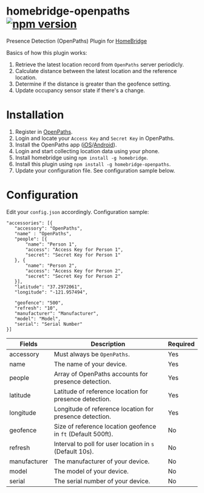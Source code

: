 # homebridge-openpaths [![npm version](https://badge.fury.io/js/homebridge-openpaths.svg)](https://badge.fury.io/js/homebridge-openpaths)
Presence Detection (OpenPaths) Plugin for [HomeBridge](https://github.com/nfarina/homebridge)

Basics of how this plugin works:<br>
1. Retrieve the latest location record from `OpenPaths` server periodicly.<br>
2. Calculate distance between the latest location and the reference location.<br>
3. Determine if the distance is greater than the geofence setting.<br>
4. Update occupancy sensor state if there's a change.<br>

# Installation
1. Register in [OpenPaths](https://openpaths.cc).
2. Login and locate your `Access Key` and `Secret Key` in OpenPaths.
3. Install the OpenPaths app ([iOS](https://itunes.apple.com/app/openpaths/id493605283)/[Android](https://play.google.com/store/apps/details?id=com.nytco.rnd.OpenPaths)).
4. Login and start collecting location data using your phone.
5. Install homebridge using `npm install -g homebridge`.
6. Install this plugin using `npm install -g homebridge-openpaths`.
7. Update your configuration file. See configuration sample below.

# Configuration
Edit your `config.json` accordingly. Configuration sample:
 ```
"accessories": [{
    "accessory": "OpenPaths",
    "name" : "OpenPaths",
    "people": [{
        "name": "Person 1",
        "access": "Access Key for Person 1",
        "secret": "Secret Key for Person 1"
    }, {
        "name": "Person 2",
        "access": "Access Key for Person 2",
        "secret": "Secret Key for Person 2"
    }],
    "latitude": "37.2972061",
    "longitude": "-121.957494",

    "geofence": "500",
    "refresh": "10",
    "manufacturer": "Manufacturer",
    "model": "Model",
    "serial": "Serial Number"
}]
```

| Fields       | Description                                                   | Required |
|--------------|---------------------------------------------------------------|----------|
| accessory    | Must always be `OpenPaths`.                                   | Yes      |
| name         | The name of your device.                                      | Yes      |
| people       | Array of OpenPaths accounts for presence detection.           | Yes      |
| latitude     | Latitude of reference location for presence detection.        | Yes      |
| longitude    | Longitude of reference location for presence detection.       | Yes      |
| geofence     | Size of reference location geofence in `ft` (Default 500ft).  | No       |
| refresh      | Interval to poll for user location in `s` (Default 10s).      | No       |
| manufacturer | The manufacturer of your device.                              | No       |
| model        | The model of your device.                                     | No       |
| serial       | The serial number of your device.                             | No       |
